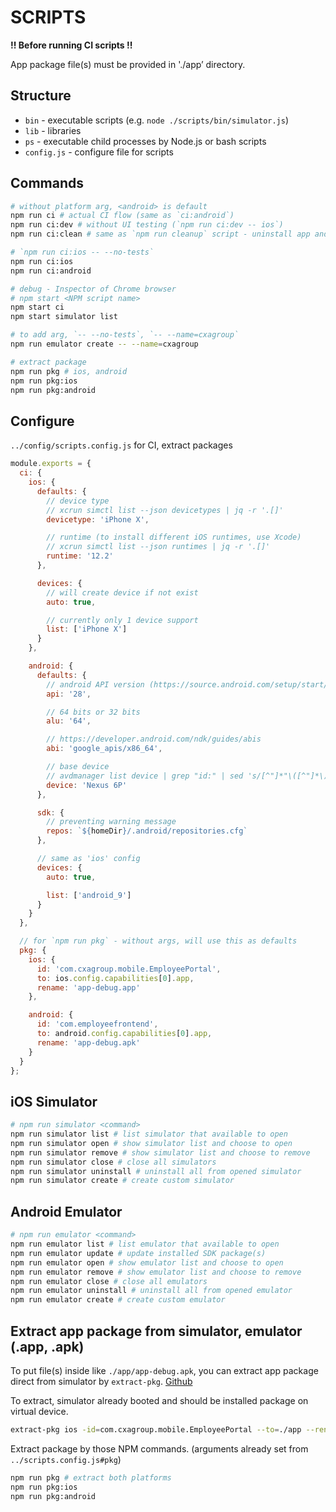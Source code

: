 # SCRIPTS

**!! Before running CI scripts !!**

App package file(s) must be provided in './app’ directory.

## Structure

- `bin` - executable scripts (e.g. `node ./scripts/bin/simulator.js`)
- `lib` - libraries
- `ps` - executable child processes by Node.js or bash scripts
- `config.js` - configure file for scripts

## Commands

```bash
# without platform arg, <android> is default
npm run ci # actual CI flow (same as `ci:android`)
npm run ci:dev # without UI testing (`npm run ci:dev -- ios`)
npm run ci:clean # same as `npm run cleanup` script - uninstall app and close

# `npm run ci:ios -- --no-tests`
npm run ci:ios
npm run ci:android

# debug - Inspector of Chrome browser
# npm start <NPM script name>
npm start ci
npm start simulator list

# to add arg, `-- --no-tests`, `-- --name=cxagroup`
npm run emulator create -- --name=cxagroup

# extract package
npm run pkg # ios, android
npm run pkg:ios
npm run pkg:android
```

## Configure

`../config/scripts.config.js` for CI, extract packages

```javascript
module.exports = {
  ci: {
    ios: {
      defaults: {
        // device type
        // xcrun simctl list --json devicetypes | jq -r '.[]'
        devicetype: 'iPhone X',

        // runtime (to install different iOS runtimes, use Xcode)
        // xcrun simctl list --json runtimes | jq -r '.[]'
        runtime: '12.2'
      },

      devices: {
        // will create device if not exist
        auto: true,

        // currently only 1 device support
        list: ['iPhone X']
      }
    },

    android: {
      defaults: {
        // android API version (https://source.android.com/setup/start/build-numbers)
        api: '28',

        // 64 bits or 32 bits
        alu: '64',

        // https://developer.android.com/ndk/guides/abis
        abi: 'google_apis/x86_64',

        // base device
        // avdmanager list device | grep "id:" | sed 's/[^"]*"\([^"]*\)".*/\1/'
        device: 'Nexus 6P'
      },

      sdk: {
        // preventing warning message
        repos: `${homeDir}/.android/repositories.cfg`
      },

      // same as 'ios' config
      devices: {
        auto: true,

        list: ['android_9']
      }
    }
  },

  // for `npm run pkg` - without args, will use this as defaults
  pkg: {
    ios: {
      id: 'com.cxagroup.mobile.EmployeePortal',
      to: ios.config.capabilities[0].app,
      rename: 'app-debug.app'
    },

    android: {
      id: 'com.employeefrontend',
      to: android.config.capabilities[0].app,
      rename: 'app-debug.apk'
    }
  }
};
```

## iOS Simulator

```bash
# npm run simulator <command>
npm run simulator list # list simulator that available to open
npm run simulator open # show simulator list and choose to open
npm run simulator remove # show simulator list and choose to remove
npm run simulator close # close all simulators
npm run simulator uninstall # uninstall all from opened simulator
npm run simulator create # create custom simulator
```

## Android Emulator

```bash
# npm run emulator <command>
npm run emulator list # list emulator that available to open
npm run emulator update # update installed SDK package(s)
npm run emulator open # show emulator list and choose to open
npm run emulator remove # show emulator list and choose to remove
npm run emulator close # close all emulators
npm run emulator uninstall # uninstall all from opened emulator
npm run emulator create # create custom emulator
```

## Extract app package from simulator, emulator (.app, .apk)

To put file(s) inside like `./app/app-debug.apk`, you can extract app package direct from simulator by `extract-pkg`. [Github](https://github.com/jsveron23/extract-pkg)

To extract, simulator already booted and should be installed package on virtual device.

```bash
extract-pkg ios -id=com.cxagroup.mobile.EmployeePortal --to=./app --rename=app-debug.app
```

Extract package by those NPM commands. (arguments already set from `../scripts.config.js#pkg`)

```bash
npm run pkg # extract both platforms
npm run pkg:ios
npm run pkg:android
```
